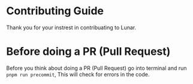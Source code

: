 # Contributing Guide

Thank you for your instrest in contribuating to Lunar.

# Before doing a PR (Pull Request)

Before you think about doing a PR (Pull Request) go into terminal and run `pnpm run precommit`, This will check for errors in the code.
